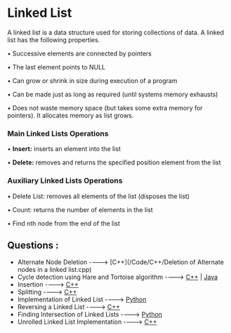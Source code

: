 # Linked List

A linked list is a data structure used for storing collections of data. A linked list has the following
properties.

• Successive elements are connected by pointers

• The last element points to NULL

• Can grow or shrink in size during execution of a program

• Can be made just as long as required (until systems memory exhausts)

• Does not waste memory space (but takes some extra memory for pointers). It allocates memory as list grows.

###  Main Linked Lists Operations

• **Insert:** inserts an element into the list

• **Delete:** removes and returns the specified position element from the list

### Auxiliary Linked Lists Operations

• Delete List: removes all elements of the list (disposes the list)

• Count: returns the number of elements in the list

• Find nth node from the end of the list

## Questions :
* Alternate Node Deletion ----> [C++](/Code/C++/Deletion of Alternate nodes in a linked list.cpp)
* Cycle detection using Hare and Tortoise algorithm ----> [C++](/Code/C++/CycleDetectLinkedList.cpp) | [Java](/Code/Java/Cycle_Detection_In_Linked_List.java)
* Insertion ----> [C++](/Code/C++/insertion_in_linked_list.cpp)
* Splitting ----> [C++](/Code/C++/Splitting_Linked_lists.cpp)
* Implementation of Linked List ----> [Python](/Code/Python/linked_list.py)
* Reversing a Linked List ----> [C++](/Code/C++/reverse_a_linked_list.cpp)
* Finding Intersection of Linked Lists ----> [Python](/Code/Python/linked_lists_intersection.py)
* Unrolled Linked List Implementation ----> [C++](/Code/C++/unrolled_linked_list.cpp)


